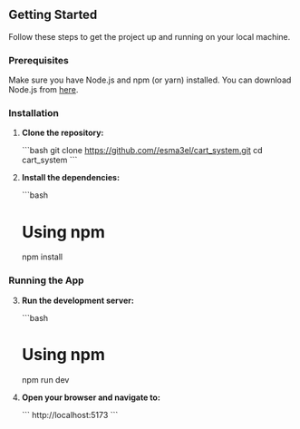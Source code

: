 ## Getting Started

Follow these steps to get the project up and running on your local machine.

### Prerequisites

Make sure you have Node.js and npm (or yarn) installed. You can download Node.js from [here](https://nodejs.org/).

### Installation

1. **Clone the repository:**

    \`\`\`bash
    git clone https://github.com//esma3el/cart_system.git
    cd cart_system
    \`\`\`

2. **Install the dependencies:**

    \`\`\`bash
    # Using npm
    npm install

### Running the App

3. **Run the development server:**

    \`\`\`bash
    # Using npm
    npm run dev

4. **Open your browser and navigate to:**

    \`\`\`
    http://localhost:5173
    \`\`\`
